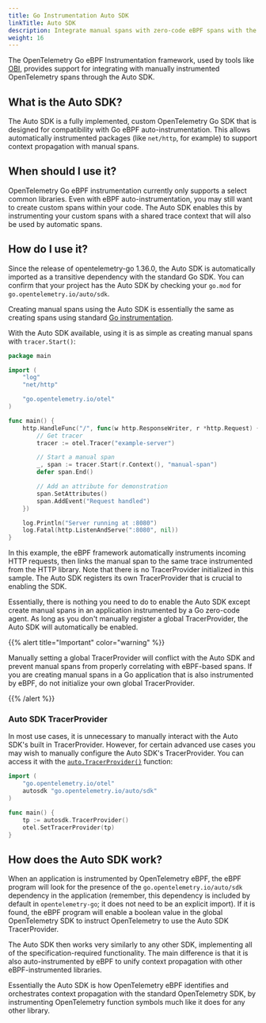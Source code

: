 ```yaml
---
title: Go Instrumentation Auto SDK
linkTitle: Auto SDK
description: Integrate manual spans with zero-code eBPF spans with the Auto SDK.
weight: 16
---
```


The OpenTelemetry Go eBPF Instrumentation framework, used by tools like [OBI](/docs/zero-code/obi),
provides support for integrating with manually instrumented OpenTelemetry spans
through the Auto SDK.

## What is the Auto SDK?

The Auto SDK is a fully implemented, custom OpenTelemetry Go SDK that is designed
for compatibility with Go eBPF auto-instrumentation. This allows automatically
instrumented packages (like `net/http`, for example) to support context
propagation with manual spans.

## When should I use it?

OpenTelemetry Go eBPF instrumentation currently only supports a select common
libraries. Even with eBPF auto-instrumentation, you may still want to create
custom spans within your code. The Auto SDK enables this by instrumenting your
custom spans with a shared trace context that will also be used by automatic
spans.

## How do I use it?

Since the release of opentelemetry-go 1.36.0, the Auto SDK is automatically
imported as a transitive dependency with the standard Go SDK. You can confirm
that your project has the Auto SDK by checking your `go.mod` for
`go.opentelemetry.io/auto/sdk`.

Creating manual spans using the Auto SDK is essentially the same as creating
spans using standard [Go instrumentation](/docs/languages/go/instrumentation/).

With the Auto SDK available, using it is as simple as creating manual spans with
`tracer.Start()`:

```go
package main

import (
	"log"
	"net/http"

	"go.opentelemetry.io/otel"
)

func main() {
	http.HandleFunc("/", func(w http.ResponseWriter, r *http.Request) {
		// Get tracer
		tracer := otel.Tracer("example-server")

		// Start a manual span
		_, span := tracer.Start(r.Context(), "manual-span")
		defer span.End()

		// Add an attribute for demonstration
		span.SetAttributes()
		span.AddEvent("Request handled")
	})

	log.Println("Server running at :8080")
	log.Fatal(http.ListenAndServe(":8080", nil))
}
```

In this example, the eBPF framework automatically instruments incoming HTTP
requests, then links the manual span to the same trace instrumented from the
HTTP library. Note that there is no TracerProvider initialized in this sample.
The Auto SDK registers its own TracerProvider that is crucial to enabling the
SDK.

Essentially, there is nothing you need to do to enable the Auto SDK except
create manual spans in an application instrumented by a Go zero-code agent. As
long as you don't manually register a global TracerProvider, the Auto SDK will
automatically be enabled.

{{% alert title="Important" color="warning" %}}

Manually setting a global TracerProvider will conflict with the Auto SDK and
prevent manual spans from properly correlating with eBPF-based spans. If you are
creating manual spans in a Go application that is also instrumented by eBPF, do
not initialize your own global TracerProvider.

{{% /alert %}}

### Auto SDK TracerProvider

In most use cases, it is unnecessary to manually interact with the Auto SDK's
built in TracerProvider. However, for certain advanced use cases you may wish to
manually configure the Auto SDK's TracerProvider. You can access it with the
[`auto.TracerProvider()`](https://pkg.go.dev/go.opentelemetry.io/auto/sdk)
function:

```go
import (
	"go.opentelemetry.io/otel"
    autosdk "go.opentelemetry.io/auto/sdk"
)

func main() {
	tp := autosdk.TracerProvider()
	otel.SetTracerProvider(tp)
}
```

## How does the Auto SDK work?

When an application is instrumented by OpenTelemetry eBPF, the eBPF program will
look for the presence of the `go.opentelemetry.io/auto/sdk` dependency in the
application (remember, this dependency is included by default in
`opentelemetry-go`; it does not need to be an explicit import). If it is found,
the eBPF program will enable a boolean value in the global OpenTelemetry SDK to
instruct OpenTelemetry to use the Auto SDK TracerProvider.

The Auto SDK then works very similarly to any other SDK, implementing all of the
specification-required functionality. The main difference is that it is also
auto-instrumented by eBPF to unify context propagation with other
eBPF-instrumented libraries.

Essentially the Auto SDK is how OpenTelemetry eBPF identifies and orchestrates
context propagation with the standard OpenTelemetry SDK, by instrumenting
OpenTelemetry function symbols much like it does for any other library.
